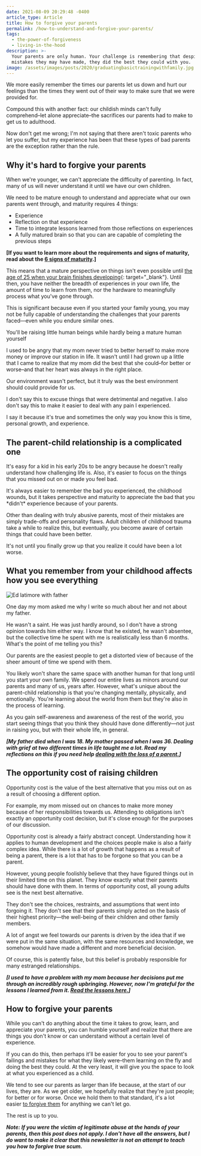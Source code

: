 ```yaml
---
date: 2021-08-09 20:29:48 -0400
article_type: Article
title: How to forgive your parents
permalink: /how-to-understand-and-forgive-your-parents/
tags:
  - the-power-of-forgiveness
  - living-in-the-hood
description: >-
  Your parents are only human. Your challenge is remembering that despite the
  mistakes they may have made, they did the best they could with you.
image: /assets/images/posts/2020/graduatingbasictrainingwithfamily.jpg
---
```

We more easily remember the times our parents let us down and hurt our feelings than the times they went out of their way to make sure that we were provided for.

Compound this with another fact: our childish minds can't fully comprehend–let alone appreciate–the sacrifices our parents had to make to get us to adulthood.

Now don't get me wrong; I'm not saying that there aren't toxic parents who let you suffer, but my experience has been that these types of bad parents are the exception rather than the rule.

## Why it's hard to forgive your parents

When we're younger, we can't appreciate the difficulty of parenting. In fact, many of us will never understand it until we have our own children.

We need to be mature enough to understand and appreciate what our own parents went through, and maturity requires 4 things:

* Experience
* Reflection on that experience
* Time to integrate lessons learned from those reflections on experiences
* A fully matured brain so that you can are capable of completing the previous steps

**\[If you want to learn more about the requirements and signs of maturity, read about the&nbsp;[6 signs of maturity](/signs-of-maturity/).\]**

This means that a mature perspective on things isn't even possible until&nbsp;[the age of 25 when your brain finishes developing](https://bigthink.com/mind-brain/adult-brain){: target="_blank"}. Until then, you have neither the breadth of experiences in your own life, the amount of time to learn from them, nor the hardware to meaningfully process what you've gone through.

This is significant because even if you started your family young, you may not be fully capable of understanding the challenges that your parents faced—even while you endure similar ones.

You'll be raising little human beings while hardly being a mature human yourself

I used to be angry that my mom never tried to better herself to make more money or improve our station in life. It wasn't until I had grown up a little that I came to realize that my mom did the best that she could–for better or worse–and that her heart was always in the right place.&nbsp;

Our environment wasn't perfect, but it truly was the best environment should could provide for us.

I don't say this to excuse things that were detrimental and negative. I also don't say this to make it easier to deal with any pain I experienced.&nbsp;

I say it because it's true and sometimes the only way you know this is time, personal growth, and experience.&nbsp;

## The parent-child relationship is a complicated one

It's easy for a kid in his early 20s to be angry because he doesn't really understand how challenging life is. Also, it's easier to focus on the things that you missed out on or made you feel bad.

It's always easier to remember the bad you experienced, the childhood wounds, but it takes perspective and maturity to appreciate the bad that you \*didn't\* experience because of your parents.

Other than dealing with truly abusive parents, most of their mistakes are simply trade-offs and personality flaws. Adult children of childhood trauma take a while to realize this, but eventually, you become aware of certain things that could have been better.

It's not until you finally grow up that you realize it could have been a lot worse.

## **What you remember from your childhood affects how you see everything**

![Ed latimore with father](/assets/images/posts/2021/edasachild.jpg "One of the only pictures I have of my father and I")

One day my mom asked me why I write so much about her and not about my father.

He wasn't a saint. He was just hardly around, so I don't have a strong opinion towards him either way. I know that he existed, he wasn't absentee, but the collective time he spent with me is realistically less than 6 months. What's the point of me telling you this?

Our parents are the easiest people to get a distorted view of because of the sheer amount of time we spend with them.

You likely won't share the same space with another human for that long until you start your own family. We spend our entire lives as minors around our parents and many of us, years after. However, what's unique about the parent-child relationship is that you're changing mentally, physically, and emotionally. You're learning about the world from them but they're also in the process of learning.

As you gain self-awareness and awareness of the rest of the world, you start seeing things that you think they should have done differently—not just in raising you, but with their whole life, in general.

***\[My father died when I was 18. My mother passed when I was 36. Dealing with grief at two different times in life taught me a lot. Read my reflections on this if you need help&nbsp;[dealing with the loss of a parent.](/dealing-with-the-loss-of-a-parent/)\]***

## The opportunity cost of raising children

Opportunity cost is the value of the best alternative that you miss out on as a result of choosing a different option.

For example, my mom missed out on chances to make more money because of her responsibilities towards us. Attending to obligations isn't exactly an opportunity cost decision, but it's close enough for the purposes of our discussion.

Opportunity cost is already a fairly abstract concept. Understanding how it applies to human development and the choices people make is also a fairly complex idea. While there is a lot of growth that happens as a result of being a parent, there is a lot that has to be forgone so that you can be a parent.

However, young people foolishly believe that they have figured things out in their limited time on this planet. They know exactly what their parents should have done with them. In terms of opportunity cost, all young adults see is the next best alternative.

They don't see the choices, restraints, and assumptions that went into forgoing it. They don't see that their parents simply acted on the basis of their highest priority—the well-being of their children and other family members.

A lot of angst we feel towards our parents is driven by the idea that if we were put in the same situation, with the same resources and knowledge, we somehow would have made a different and more beneficial decision.

Of course, this is patently false, but this belief is probably responsible for many estranged relationships.&nbsp;

***\[I used to have a problem with my mom because her decisions put me through an incredibly rough upbringing. However, now I'm grateful for the lessons I learned from it. [Read the lessons here.](/7-benefits-of-having-a-rough-childhood/)\]***

## **How to forgive your parents**

While you can't do anything about the time it takes to grow, learn, and appreciate your parents, you can humble yourself and realize that there are things you don't know or can understand without a certain level of experience.

If you can do this, then perhaps it'll be easier for you to see your parent's failings and mistakes for what they likely were–them learning on the fly and doing the best they could. At the very least, it will give you the space to look at what you experienced as a child.

We tend to see our parents as larger than life because, at the start of our lives, they are. As we get older, we hopefully realize that they're just people; for better or for worse. Once we hold them to that standard, it's a lot easier&nbsp;[to forgive them](/how-to-forgive-someone/)&nbsp;for anything we can't let go.

The rest is up to you.&nbsp;

***Note: If you were the victim of legitimate abuse at the hands of your parents, then this post does not apply. I don't have all the answers, but I do want to make it clear that this newsletter is not an attempt to teach you how to forgive true scum.***
